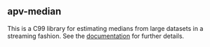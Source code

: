 apv-median
----------

This is a C99 library for estimating medians from large datasets
in a streaming fashion. See the [documentation](doc/README.md) for
further details.
